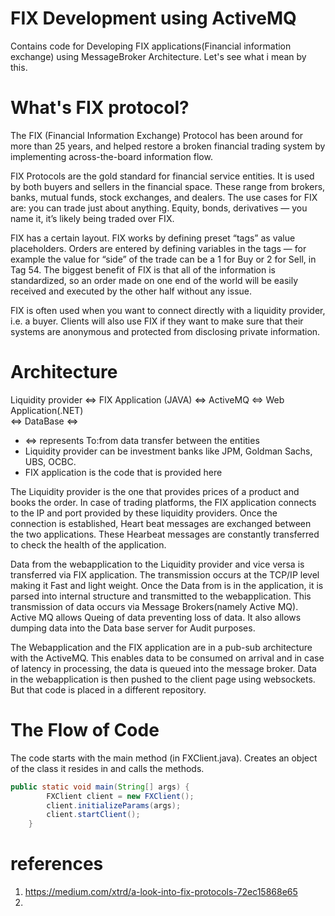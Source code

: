 # FIX Development using ActiveMQ
  
Contains code for Developing FIX applications(Financial information exchange) using MessageBroker Architecture. 
Let's see what i mean by this.
  
# What's FIX protocol?
  
The FIX (Financial Information Exchange) Protocol has been around for more than 25 years, and helped restore a broken financial trading system by implementing across-the-board information flow. 
  
FIX Protocols are the gold standard for financial service entities. It is used by both buyers and sellers in the financial space. These range from brokers, banks, mutual funds, stock exchanges, and dealers. The use cases for FIX are: you can trade just about anything. Equity, bonds, derivatives — you name it, it’s likely being traded over FIX.
  
FIX has a certain layout. FIX works by defining preset “tags” as value placeholders. Orders are entered by defining variables in the tags — for example the value for “side” of the trade can be a 1 for Buy or 2 for Sell, in Tag 54. The biggest benefit of FIX is that all of the information is standardized, so an order made on one end of the world will be easily received and executed by the other half without any issue.
  
FIX is often used when you want to connect directly with a liquidity provider, i.e. a buyer. Clients will also use FIX if they want to make sure that their systems are anonymous and protected from disclosing private information.
  
# Architecture 

Liquidity provider <=> FIX Application (JAVA) <=> ActiveMQ <=> Web Application(.NET)  
                                              <=> DataBase <=>  
                                           
* <=> represents To:from data transfer between the entities
* Liquidity provider can be investment banks like JPM, Goldman Sachs, UBS, OCBC.
* FIX application is the code that is provided here
  
The Liquidity provider is the one that provides prices of a product and books the order. In case of trading platforms, the FIX application connects to the IP and port provided by these liquidity providers. Once the connection is established, Heart beat messages are exchanged between the two applications. These Hearbeat messages are constantly transferred to check the health of the application. 
  
Data from the webapplication to the Liquidity provider and vice versa is transferred via FIX application. The transmission occurs at the TCP/IP level making it Fast and light weight. Once the Data from is in the application, it is parsed into internal structure and transmitted to the webapplication. This transmission of data occurs via Message Brokers(namely Active MQ). Active MQ allows Queing of data preventing loss of data. It also allows dumping data into the Data base server for Audit purposes.
  
The Webapplication and the FIX application are in a pub-sub architecture with the ActiveMQ. This enables data to be consumed on arrival and in case of latency in processing, the data is queued into the message broker. Data in the webapplication is then pushed to the client page using websockets. But that code is placed in a  different repository.

# The Flow of Code 

The code starts with the main method (in FXClient.java). Creates an object of the class it resides in and calls the methods.  
  
```java
public static void main(String[] args) {
		FXClient client = new FXClient();
		client.initializeParams(args);
		client.startClient();
	}
``` 

# references
1. https://medium.com/xtrd/a-look-into-fix-protocols-72ec15868e65
2. 
